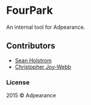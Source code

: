 # FourPark

An internal tool for Adpearance.

## Contributors

* [Sean Holstrom](https://github.com/BasementBebop)
* [Christopher Joy-Webb](https://github.com/chrisjoywebb)

### License

2015 &copy; Adpearance